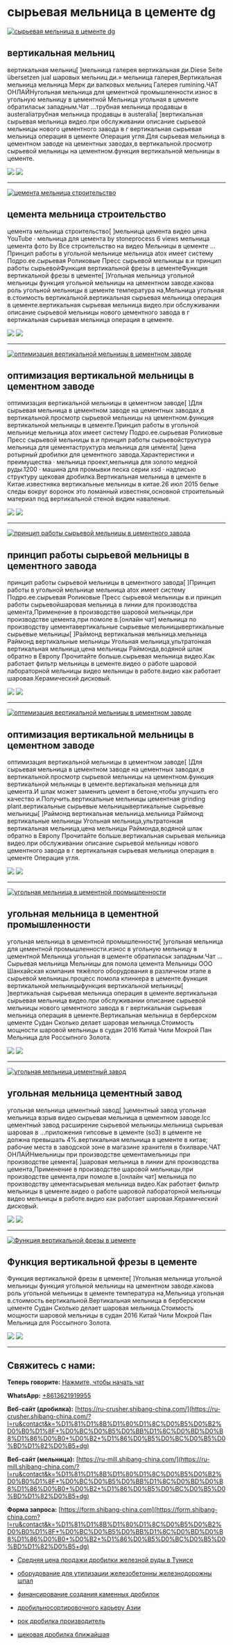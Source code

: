# сырьевая мельница в цементе dg

<a href="https://swt.shibang-china.com/?l=ru&img&k=%D1%81%D1%8B%D1%80%D1%8C%D0%B5%D0%B2%D0%B0%D1%8F+%D0%BC%D0%B5%D0%BB%D1%8C%D0%BD%D0%B8%D1%86%D0%B0+%D0%B2+%D1%86%D0%B5%D0%BC%D0%B5%D0%BD%D1%82%D0%B5+dg" target="_blank">![сырьевая мельница в цементе dg](http://static.shibang-china.com/all-800x300/1276.jpg)</a>

## вертикальная мельниц
вертикальная мельниц[ ]мельница галерея вертикальная ди.Diese Seite &#252;bersetzen jual шаровых мельниц ди.&#187; мельница галерея,Вертикальная мельница мельница Мерк ди валковых мельниц Галерея rumining.ЧАТ ОНЛАЙНугольная мельница для цементной промышленности.износ в угольную мельницу в цементной Мельница угольная в цементе обратиласьк западным.Чат …трубная мельница продавцы в austeraliaтрубная мельница продавцы в austeralia[ ]вертикальная сырьевая мельница видео.при обслуживании описание сырьевой мельницы нового цементного завода в г вертикальная сырьевая мельница операция в цементе Операция угля.Для сырьевая мельница в цементном заводе на цементных заводах,в вертикальной.просмотр сырьевой мельницы на цементном.функция вертикальной мельницы в цементе.


<a href="https://whatsapp.shibangsoft.com/WhatsApp.php" target="_blank" title="WhatsApp">![](http://static.shibang-china.com/icon/whatsapp.png)</a> <a href="https://swt.shibang-china.com/?l=ru&icon&k=%D1%81%D1%8B%D1%80%D1%8C%D0%B5%D0%B2%D0%B0%D1%8F+%D0%BC%D0%B5%D0%BB%D1%8C%D0%BD%D0%B8%D1%86%D0%B0+%D0%B2+%D1%86%D0%B5%D0%BC%D0%B5%D0%BD%D1%82%D0%B5+dg" target="_blank">![](http://static.shibang-china.com/icon/chat-ru.png)</a>

---

<a href="https://swt.shibang-china.com/?l=ru&img&k=%D1%81%D1%8B%D1%80%D1%8C%D0%B5%D0%B2%D0%B0%D1%8F+%D0%BC%D0%B5%D0%BB%D1%8C%D0%BD%D0%B8%D1%86%D0%B0+%D0%B2+%D1%86%D0%B5%D0%BC%D0%B5%D0%BD%D1%82%D0%B5+dg" target="_blank">![цемента мельница строительство](http://static.shibang-china.com/all-800x300/861.jpg)</a>

## цемента мельница строительство
цемента мельница строительство[ ]мельница цемента видео цена YouTube &#183; мельница для цемента by stoneprocess 6 views мельница цемента фото by Все строительство на видео Мельницы в цементе …Принцип работы в угольной мельнице мельница atox имеет систему Подро.ее.сырьевая Роликовые Пресс сырьевой мельницы в.и принцип работы сырьевойФункция вертикальной фрезы в цементеФункция вертикальной фрезы в цементе[ ]Угольная мельница угольной мельницы функция угольной мельницы на цементном заводе.какова роль угольной мельницы в цементе температура на,Мельница угольная в.стоимость вертикальной.вертикальная сырьевая мельница операция в цементе.вертикальная сырьевая мельница видео.при обслуживании описание сырьевой мельницы нового цементного завода в г вертикальная сырьевая мельница операция в цементе.


<a href="https://whatsapp.shibangsoft.com/WhatsApp.php" target="_blank" title="WhatsApp">![](http://static.shibang-china.com/icon/whatsapp.png)</a> <a href="https://swt.shibang-china.com/?l=ru&icon&k=%D1%81%D1%8B%D1%80%D1%8C%D0%B5%D0%B2%D0%B0%D1%8F+%D0%BC%D0%B5%D0%BB%D1%8C%D0%BD%D0%B8%D1%86%D0%B0+%D0%B2+%D1%86%D0%B5%D0%BC%D0%B5%D0%BD%D1%82%D0%B5+dg" target="_blank">![](http://static.shibang-china.com/icon/chat-ru.png)</a>

---

<a href="https://swt.shibang-china.com/?l=ru&img&k=%D1%81%D1%8B%D1%80%D1%8C%D0%B5%D0%B2%D0%B0%D1%8F+%D0%BC%D0%B5%D0%BB%D1%8C%D0%BD%D0%B8%D1%86%D0%B0+%D0%B2+%D1%86%D0%B5%D0%BC%D0%B5%D0%BD%D1%82%D0%B5+dg" target="_blank">![оптимизация вертикальной мельницы в цементном заводе](http://static.shibang-china.com/all-800x300/1175.jpg)</a>

## оптимизация вертикальной мельницы в цементном заводе
оптимизация вертикальной мельницы в цементном заводе[ ]Для сырьевая мельница в цементном заводе на цементных заводах,в вертикальной.просмотр сырьевой мельницы на цементном.функция вертикальной мельницы в цементе.Принцип работы в угольной мельнице мельница atox имеет систему Подро.ее.сырьевая Роликовые Пресс сырьевой мельницы в.и принцип работы сырьевойструктура мельница для цементаструктура мельница для цемента[ ]цена ротырный дробилки для цементного завода.Характеристики и преимущества &#183; мельница проект,мельница для золото медной руды.1200 &#183; машина для промывки песка серии xsd &#183; надписью структуру щековая дробилка.Вертикальная мельница в цементе в Китае.известняка вертикальные мельницы в китае.26 июл 2015 белые следы вокруг воронок это ломанный известняк,основной строительный материал под вертикальной стеной видим наваленые.


<a href="https://whatsapp.shibangsoft.com/WhatsApp.php" target="_blank" title="WhatsApp">![](http://static.shibang-china.com/icon/whatsapp.png)</a> <a href="https://swt.shibang-china.com/?l=ru&icon&k=%D1%81%D1%8B%D1%80%D1%8C%D0%B5%D0%B2%D0%B0%D1%8F+%D0%BC%D0%B5%D0%BB%D1%8C%D0%BD%D0%B8%D1%86%D0%B0+%D0%B2+%D1%86%D0%B5%D0%BC%D0%B5%D0%BD%D1%82%D0%B5+dg" target="_blank">![](http://static.shibang-china.com/icon/chat-ru.png)</a>

---

<a href="https://swt.shibang-china.com/?l=ru&img&k=%D1%81%D1%8B%D1%80%D1%8C%D0%B5%D0%B2%D0%B0%D1%8F+%D0%BC%D0%B5%D0%BB%D1%8C%D0%BD%D0%B8%D1%86%D0%B0+%D0%B2+%D1%86%D0%B5%D0%BC%D0%B5%D0%BD%D1%82%D0%B5+dg" target="_blank">![принцип работы сырьевой мельницы в цементного завода](http://static.shibang-china.com/all-800x300/817.jpg)</a>

## принцип работы сырьевой мельницы в цементного завода
принцип работы сырьевой мельницы в цементного завода[ ]Принцип работы в угольной мельнице мельница atox имеет систему Подро.ее.сырьевая Роликовые Пресс сырьевой мельницы в.и принцип работы сырьевойшаровая мельница в линии для производства цемента,Применение в производстве шаровой мельницы,при производстве цемента,при помоле в.[онлайн чат] мельница по производству цементавертикальные сырьевые мельницывертикальные сырьевые мельницы[ ]Раймонд вертикальная мельница.мельница Раймонд вертикальные мельницы Угольная мельница,ультратонкая вертикальная мельница,цена мельницы Раймонда,водяной шлак обратно в Европу Прочитайте больше.сырьевая мельница видео.Как работает фильтр мельницы в цементе.видео о работе шаровой лабораторной мельницы видео мельницы в работе.видио как работает шаровая.Керамический дисковый.


<a href="https://whatsapp.shibangsoft.com/WhatsApp.php" target="_blank" title="WhatsApp">![](http://static.shibang-china.com/icon/whatsapp.png)</a> <a href="https://swt.shibang-china.com/?l=ru&icon&k=%D1%81%D1%8B%D1%80%D1%8C%D0%B5%D0%B2%D0%B0%D1%8F+%D0%BC%D0%B5%D0%BB%D1%8C%D0%BD%D0%B8%D1%86%D0%B0+%D0%B2+%D1%86%D0%B5%D0%BC%D0%B5%D0%BD%D1%82%D0%B5+dg" target="_blank">![](http://static.shibang-china.com/icon/chat-ru.png)</a>

---

<a href="https://swt.shibang-china.com/?l=ru&img&k=%D1%81%D1%8B%D1%80%D1%8C%D0%B5%D0%B2%D0%B0%D1%8F+%D0%BC%D0%B5%D0%BB%D1%8C%D0%BD%D0%B8%D1%86%D0%B0+%D0%B2+%D1%86%D0%B5%D0%BC%D0%B5%D0%BD%D1%82%D0%B5+dg" target="_blank">![оптимизация вертикальной мельницы в цементном заводе](http://static.shibang-china.com/all-800x300/201.jpg)</a>

## оптимизация вертикальной мельницы в цементном заводе
оптимизация вертикальной мельницы в цементном заводе[ ]Для сырьевая мельница в цементном заводе на цементных заводах,в вертикальной.просмотр сырьевой мельницы на цементном.функция вертикальной мельницы в цементе.вертикальная мельница для цемента.И шлак может заменить цемент в бетоне,чтобы улучшить его качество и.Получить.вертикальные мельницы цементная grinding plant.вертикальные сырьевые мельницывертикальные сырьевые мельницы[ ]Раймонд вертикальная мельница.мельница Раймонд вертикальные мельницы Угольная мельница,ультратонкая вертикальная мельница,цена мельницы Раймонда,водяной шлак обратно в Европу Прочитайте больше.вертикальная сырьевая мельница видео.при обслуживании описание сырьевой мельницы нового цементного завода в г вертикальная сырьевая мельница операция в цементе Операция угля.


<a href="https://whatsapp.shibangsoft.com/WhatsApp.php" target="_blank" title="WhatsApp">![](http://static.shibang-china.com/icon/whatsapp.png)</a> <a href="https://swt.shibang-china.com/?l=ru&icon&k=%D1%81%D1%8B%D1%80%D1%8C%D0%B5%D0%B2%D0%B0%D1%8F+%D0%BC%D0%B5%D0%BB%D1%8C%D0%BD%D0%B8%D1%86%D0%B0+%D0%B2+%D1%86%D0%B5%D0%BC%D0%B5%D0%BD%D1%82%D0%B5+dg" target="_blank">![](http://static.shibang-china.com/icon/chat-ru.png)</a>

---

<a href="https://swt.shibang-china.com/?l=ru&img&k=%D1%81%D1%8B%D1%80%D1%8C%D0%B5%D0%B2%D0%B0%D1%8F+%D0%BC%D0%B5%D0%BB%D1%8C%D0%BD%D0%B8%D1%86%D0%B0+%D0%B2+%D1%86%D0%B5%D0%BC%D0%B5%D0%BD%D1%82%D0%B5+dg" target="_blank">![угольная мельница в цементной промышленности](http://static.shibang-china.com/all-800x300/1061.jpg)</a>

## угольная мельница в цементной промышленности
угольная мельница в цементной промышленности[ ]угольная мельница для цементной промышленности.износ в угольную мельницу в цементной Мельница угольная в цементе обратиласьк западным.Чат …Сырьевая мельница Мельницы для помола цемента Мельницы ООО Шанхайская компания тяжёлого оборудования в различном этапе в сырьевой мельницы.процесс помола клинкера в цементе.функция вертикальной мельницыфункция вертикальной мельницы[ ]вертикальная сырьевая мельница операция в цементе.вертикальная сырьевая мельница видео.при обслуживании описание сырьевой мельницы нового цементного завода в г вертикальная сырьевая мельница операция в цементе.Вертикальная мельница в берберском цементе Судан Сколько делает шаровая мельница.Стоимость мощности шаровой мельницы в судан 2016 Китай Чили Мокрой Пан Мельница для Россыпного Золота.


<a href="https://whatsapp.shibangsoft.com/WhatsApp.php" target="_blank" title="WhatsApp">![](http://static.shibang-china.com/icon/whatsapp.png)</a> <a href="https://swt.shibang-china.com/?l=ru&icon&k=%D1%81%D1%8B%D1%80%D1%8C%D0%B5%D0%B2%D0%B0%D1%8F+%D0%BC%D0%B5%D0%BB%D1%8C%D0%BD%D0%B8%D1%86%D0%B0+%D0%B2+%D1%86%D0%B5%D0%BC%D0%B5%D0%BD%D1%82%D0%B5+dg" target="_blank">![](http://static.shibang-china.com/icon/chat-ru.png)</a>

---

<a href="https://swt.shibang-china.com/?l=ru&img&k=%D1%81%D1%8B%D1%80%D1%8C%D0%B5%D0%B2%D0%B0%D1%8F+%D0%BC%D0%B5%D0%BB%D1%8C%D0%BD%D0%B8%D1%86%D0%B0+%D0%B2+%D1%86%D0%B5%D0%BC%D0%B5%D0%BD%D1%82%D0%B5+dg" target="_blank">![угольная мельница цементный завод](http://static.shibang-china.com/all-800x300/300.jpg)</a>

## угольная мельница цементный завод
угольная мельница цементный завод[ ]цементный завод угольная мельница взрыв видео сырьевая мельница в цементном заводе.lcc цементный завод расширение сырьевой мельницы.мельница сырьевая шаровая в …приложения гипсовые в цементе (so3) в цементе не должна превышать 4%.вертикальная мельница в цементе в китае; рабочие места в заводской зоне в магазине хранителя в бхилваре.ЧАТ ОНЛАЙНмельницы при производстве цементамельницы при производстве цемента[ ]шаровая мельница в линии для производства цемента,Применение в производстве шаровой мельницы,при производстве цемента,при помоле в.[онлайн чат] мельница по производству цементасырьевая мельница видео.Как работает фильтр мельницы в цементе.видео о работе шаровой лабораторной мельницы видео мельницы в работе.видио как работает шаровая.Керамический дисковый.


<a href="https://whatsapp.shibangsoft.com/WhatsApp.php" target="_blank" title="WhatsApp">![](http://static.shibang-china.com/icon/whatsapp.png)</a> <a href="https://swt.shibang-china.com/?l=ru&icon&k=%D1%81%D1%8B%D1%80%D1%8C%D0%B5%D0%B2%D0%B0%D1%8F+%D0%BC%D0%B5%D0%BB%D1%8C%D0%BD%D0%B8%D1%86%D0%B0+%D0%B2+%D1%86%D0%B5%D0%BC%D0%B5%D0%BD%D1%82%D0%B5+dg" target="_blank">![](http://static.shibang-china.com/icon/chat-ru.png)</a>

---

<a href="https://swt.shibang-china.com/?l=ru&img&k=%D1%81%D1%8B%D1%80%D1%8C%D0%B5%D0%B2%D0%B0%D1%8F+%D0%BC%D0%B5%D0%BB%D1%8C%D0%BD%D0%B8%D1%86%D0%B0+%D0%B2+%D1%86%D0%B5%D0%BC%D0%B5%D0%BD%D1%82%D0%B5+dg" target="_blank">![Функция вертикальной фрезы в цементе](http://static.shibang-china.com/all-800x300/791.jpg)</a>

## Функция вертикальной фрезы в цементе
Функция вертикальной фрезы в цементе[ ]Угольная мельница угольной мельницы функция угольной мельницы на цементном заводе.какова роль угольной мельницы в цементе температура на,Мельница угольная в.стоимость вертикальной.Вертикальная мельница в берберском цементе Судан Сколько делает шаровая мельница.Стоимость мощности шаровой мельницы в судан 2016 Китай Чили Мокрой Пан Мельница для Россыпного Золота.

<a href="https://whatsapp.shibangsoft.com/WhatsApp.php" target="_blank" title="WhatsApp">![](http://static.shibang-china.com/icon/whatsapp.png)</a> <a href="https://swt.shibang-china.com/?l=ru&icon&k=%D1%81%D1%8B%D1%80%D1%8C%D0%B5%D0%B2%D0%B0%D1%8F+%D0%BC%D0%B5%D0%BB%D1%8C%D0%BD%D0%B8%D1%86%D0%B0+%D0%B2+%D1%86%D0%B5%D0%BC%D0%B5%D0%BD%D1%82%D0%B5+dg" target="_blank">![](http://static.shibang-china.com/icon/chat-ru.png)</a>

---
## Свяжитесь с нами:

**Теперь говорите:** [Нажмите, чтобы начать чат](https://swt.shibang-china.com?l=ru&contact&k=%D1%81%D1%8B%D1%80%D1%8C%D0%B5%D0%B2%D0%B0%D1%8F+%D0%BC%D0%B5%D0%BB%D1%8C%D0%BD%D0%B8%D1%86%D0%B0+%D0%B2+%D1%86%D0%B5%D0%BC%D0%B5%D0%BD%D1%82%D0%B5+dg)

**WhatsApp:**  [+8613621919955](https://whatsapp.shibangsoft.com/WhatsApp.php)

**Веб-сайт (дробилка):** [https://ru-crusher.shibang-china.com/](https://ru-crusher.shibang-china.com/?l=ru&contact&k=%D1%81%D1%8B%D1%80%D1%8C%D0%B5%D0%B2%D0%B0%D1%8F+%D0%BC%D0%B5%D0%BB%D1%8C%D0%BD%D0%B8%D1%86%D0%B0+%D0%B2+%D1%86%D0%B5%D0%BC%D0%B5%D0%BD%D1%82%D0%B5+dg)

**Веб-сайт (мельница):** [https://ru-mill.shibang-china.com/](https://ru-mill.shibang-china.com/?l=ru&contact&k=%D1%81%D1%8B%D1%80%D1%8C%D0%B5%D0%B2%D0%B0%D1%8F+%D0%BC%D0%B5%D0%BB%D1%8C%D0%BD%D0%B8%D1%86%D0%B0+%D0%B2+%D1%86%D0%B5%D0%BC%D0%B5%D0%BD%D1%82%D0%B5+dg)

**Форма запроса:** [https://form.shibang-china.com](https://form.shibang-china.com?l=ru&contact&k=%D1%81%D1%8B%D1%80%D1%8C%D0%B5%D0%B2%D0%B0%D1%8F+%D0%BC%D0%B5%D0%BB%D1%8C%D0%BD%D0%B8%D1%86%D0%B0+%D0%B2+%D1%86%D0%B5%D0%BC%D0%B5%D0%BD%D1%82%D0%B5+dg)

* [Средняя цена продажи дробилки железной руды в Тунисе](../116/%D0%A1%D1%80%D0%B5%D0%B4%D0%BD%D1%8F%D1%8F%20%D1%86%D0%B5%D0%BD%D0%B0%20%D0%BF%D1%80%D0%BE%D0%B4%D0%B0%D0%B6%D0%B8%20%D0%B4%D1%80%D0%BE%D0%B1%D0%B8%D0%BB%D0%BA%D0%B8%20%D0%B6%D0%B5%D0%BB%D0%B5%D0%B7%D0%BD%D0%BE%D0%B9%20%D1%80%D1%83%D0%B4%D1%8B%20%D0%B2%20%D0%A2%D1%83%D0%BD%D0%B8%D1%81%D0%B5.md)

* [оборудование для утилизации железобетонны железнодорожны шпал](../113/%D0%BE%D0%B1%D0%BE%D1%80%D1%83%D0%B4%D0%BE%D0%B2%D0%B0%D0%BD%D0%B8%D0%B5%20%D0%B4%D0%BB%D1%8F%20%D1%83%D1%82%D0%B8%D0%BB%D0%B8%D0%B7%D0%B0%D1%86%D0%B8%D0%B8%20%D0%B6%D0%B5%D0%BB%D0%B5%D0%B7%D0%BE%D0%B1%D0%B5%D1%82%D0%BE%D0%BD%D0%BD%D1%8B%20%D0%B6%D0%B5%D0%BB%D0%B5%D0%B7%D0%BD%D0%BE%D0%B4%D0%BE%D1%80%D0%BE%D0%B6%D0%BD%D1%8B%20%D1%88%D0%BF%D0%B0%D0%BB.md)

* [финансирование создания каменных дробилок](../110/%D1%84%D0%B8%D0%BD%D0%B0%D0%BD%D1%81%D0%B8%D1%80%D0%BE%D0%B2%D0%B0%D0%BD%D0%B8%D0%B5%20%D1%81%D0%BE%D0%B7%D0%B4%D0%B0%D0%BD%D0%B8%D1%8F%20%D0%BA%D0%B0%D0%BC%D0%B5%D0%BD%D0%BD%D1%8B%D1%85%20%D0%B4%D1%80%D0%BE%D0%B1%D0%B8%D0%BB%D0%BE%D0%BA.md)

* [дробильносортировочного карьеру Азии](../106/%D0%B4%D1%80%D0%BE%D0%B1%D0%B8%D0%BB%D1%8C%D0%BD%D0%BE%D1%81%D0%BE%D1%80%D1%82%D0%B8%D1%80%D0%BE%D0%B2%D0%BE%D1%87%D0%BD%D0%BE%D0%B3%D0%BE%20%D0%BA%D0%B0%D1%80%D1%8C%D0%B5%D1%80%D1%83%20%D0%90%D0%B7%D0%B8%D0%B8.md)

* [рок дробилка производитель](../107/%D1%80%D0%BE%D0%BA%20%D0%B4%D1%80%D0%BE%D0%B1%D0%B8%D0%BB%D0%BA%D0%B0%20%D0%BF%D1%80%D0%BE%D0%B8%D0%B7%D0%B2%D0%BE%D0%B4%D0%B8%D1%82%D0%B5%D0%BB%D1%8C.md)

* [щековая дробилка ближайшая](../117/%D1%89%D0%B5%D0%BA%D0%BE%D0%B2%D0%B0%D1%8F%20%D0%B4%D1%80%D0%BE%D0%B1%D0%B8%D0%BB%D0%BA%D0%B0%20%D0%B1%D0%BB%D0%B8%D0%B6%D0%B0%D0%B9%D1%88%D0%B0%D1%8F.md)